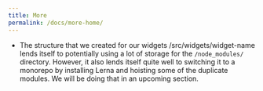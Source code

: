 ```yaml
---
title: More
permalink: /docs/more-home/
---
```


- The structure that we created for our widgets /src/widgets/widget-name lends itself to potentially using a lot of storage for the `/node_modules/` directory.  However, it also lends itself quite well to switching it to a monorepo by installing Lerna and hoisting some of the duplicate modules. We will be doing that in an upcoming section.
